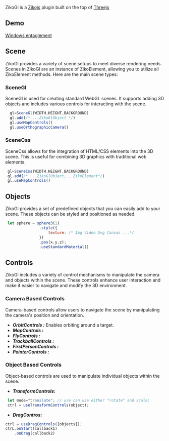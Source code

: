 ZikoGl is a [Zikojs](https://github.com/zakarialaoui10/ziko.js) plugin built on the top of [Threejs](https://threejs.org/)
## Demo  
 [Windows entaglement](https://www.linkedin.com/posts/zakaria-elalaoui-810ab41b8_javascript-zikojs-threejs-activity-7144023650394918913-gatB?utm_source=share&utm_medium=member_desktop)
## Scene
ZikoGl provides a variety of scene setups to meet diverse rendering needs. Scenes in ZikoGl are an instance of ZikoElement, allowing you to utilize all ZikoElement methods.
Here are the main scene types:
 ### SceneGl
 SceneGl is used for creating standard WebGL scenes. It supports adding 3D objects and includes various controls for interacting with the scene.
 ```js
   gl=SceneGl(WIDTH,HEIGHT,BACKGROUND)
   gl.add(/* ...ZikoGlObject */)
   gl.useMapControls() 
   gl.useOrthographicCamera() 
 ```
 ### SceneCss
 SceneCss allows for the integration of HTML/CSS elements into the 3D scene. This is useful for combining 3D graphics with traditional web elements.
  ```js
   gl=SceneCss(WIDTH,HEIGHT,BACKGROUND)
   gl.add(/* ...ZikoGlObject,...ZikoElement*/)
   gl.useMapControls()  
 ```
## Objects 
ZikoGl provides a set of predefined objects that you can easily add to your scene. These objects can be styled and positioned as needed.
 ```js
  let sphere = sphere3(1)
                .style({
                    texture: /* Img Video Svg Canvas ...*/
                })
                .pos(x,y,z);
                .useStandardMaterial()
 ```
## Controls
ZikoGl includes a variety of control mechanisms to manipulate the camera and objects within the scene. These controls enhance user interaction and make it easier to navigate and modify the 3D environment.
 ### Camera Based Controls
 Camera-based controls allow users to navigate the scene by manipulating the camera's position and orientation.
 - ***OrbitControls :*** Enables orbiting around a target.
 - ***MapControls :***
 - ***FlyControls :*** 
 - ***TrackballControls :*** 
 - ***FirstPersonControls :*** 
 - ***PointerControls :*** 
 ### Object Based Controls
 Object-based controls are used to manipulate individual objects within the scene.

 - ***TransformControls:*** 
 ```js
  let mode="translate"; // use can use either "rotate" and scale;
  ctrl = useTransformControls(object);
 ```
 - ***DragContros:***
  ```js
  ctrl = useDragControls([objects]);
  ctrL.onStart(callback1)
      .onDrag(callback2)
 ```

 
